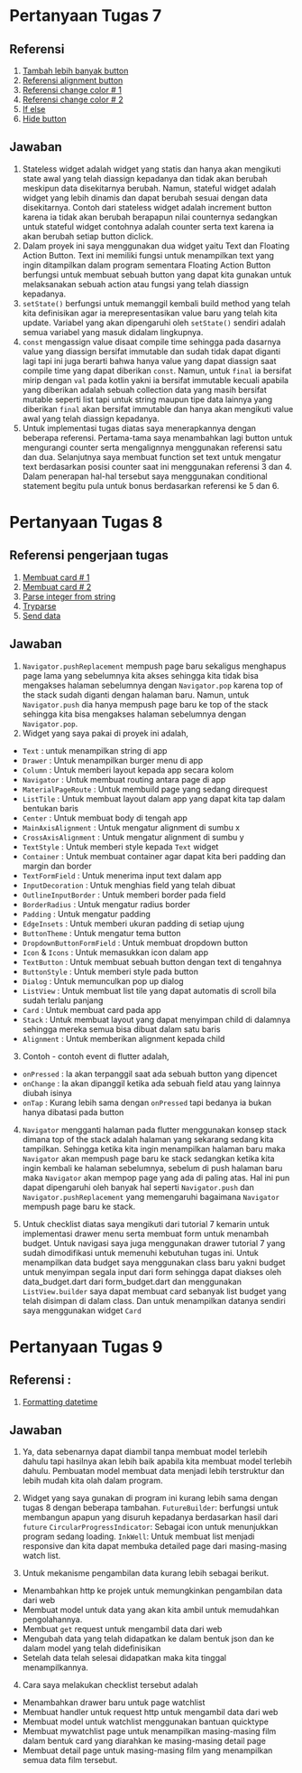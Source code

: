 # Pertanyaan Tugas 7

## Referensi
1. [Tambah lebih banyak button](https://www.fluttercampus.com/guide/19/how-to-add-multiple-floating-action-buttons-in-one-screen-flutter-app/)
2. [Referensi alignment button](https://stackoverflow.com/questions/72152176/how-to-put-buttons-on-two-ends-of-screen-in-flutter)
3. [Referensi change color # 1](https://programmingwithswift.com/change-button-color-on-press-with-flutter/)
4. [Referensi change color # 2](https://www.flutterbeads.com/change-text-color-in-flutter/#:~:text=its%20color%20parameter.-,Steps,the%20color%20of%20your%20choice.)
5. [If else](https://www.tutorialspoint.com/dart_programming/dart_programming_if_else_statement.htm)
6. [Hide button](https://stackoverflow.com/questions/44489804/how-to-show-hide-widgets-programmatically-in-flutter)

## Jawaban
1. Stateless widget adalah widget yang statis dan hanya akan mengikuti state awal yang telah diassign kepadanya dan tidak akan berubah meskipun data disekitarnya berubah. Namun, stateful widget adalah widget yang lebih dinamis dan dapat berubah sesuai dengan data disekitarnya. Contoh dari stateless widget adalah increment button karena ia tidak akan berubah berapapun nilai counternya sedangkan untuk stateful widget contohnya adalah counter serta text karena ia akan berubah setiap button diclick.
2. Dalam proyek ini saya menggunakan dua widget yaitu Text dan Floating Action Button. Text ini memiliki fungsi untuk menampilkan text yang ingin ditampilkan dalam program sementara Floating Action Button berfungsi untuk membuat sebuah button yang dapat kita gunakan untuk melaksanakan sebuah action atau fungsi yang telah diassign kepadanya.
3. `setState()` berfungsi untuk memanggil kembali build method yang telah kita definisikan agar ia merepresentasikan value baru yang telah kita update. Variabel yang akan dipengaruhi oleh `setState()` sendiri adalah semua variabel yang masuk didalam lingkupnya. 
4. `const` mengassign value disaat compile time sehingga pada dasarnya value yang diassign bersifat immutable dan sudah tidak dapat diganti lagi tapi ini juga berarti bahwa hanya value yang dapat diassign saat compile time yang dapat diberikan `const`. Namun, untuk `final` ia bersifat mirip dengan `val` pada kotlin yakni ia bersifat immutable kecuali apabila yang diberikan adalah sebuah collection data yang masih bersifat mutable seperti list tapi untuk string maupun tipe data lainnya yang diberikan `final` akan bersifat immutable dan hanya akan mengikuti value awal yang telah diassign kepadanya. 
5. Untuk implementasi tugas diatas saya menerapkannya dengan beberapa referensi. Pertama-tama saya menambahkan lagi button untuk mengurangi counter serta mengalignnya menggunakan referensi satu dan dua. Selanjutnya saya membuat function set text untuk mengatur text berdasarkan posisi counter saat ini menggunakan referensi 3 dan 4. Dalam penerapan hal-hal tersebut saya menggunakan conditional statement begitu pula untuk bonus berdasarkan referensi ke 5 dan 6.


# Pertanyaan Tugas 8

## Referensi pengerjaan tugas
1. [Membuat card # 1](https://medium.com/dlt-labs-publication/how-to-build-a-flutter-card-list-in-less-than-10-minutes-9839f79a6c08)
2.  [Membuat card # 2](https://www.javatpoint.com/flutter-card)
2. [Parse integer from string](https://www.educative.io/answers/how-to-cast-a-string-to-an-integer-in-dart)
3. [Tryparse](https://api.flutter.dev/flutter/dart-core/int/tryParse.html)
4. [Send data](https://docs.flutter.dev/cookbook/navigation/passing-data)


## Jawaban
1. `Navigator.pushReplacement` mempush page baru sekaligus menghapus page lama yang sebelumnya kita akses sehingga kita tidak bisa mengakses halaman sebelumnya dengan `Navigator.pop` karena top of the stack sudah diganti dengan halaman baru. Namun, untuk `Navigator.push` dia hanya mempush page baru ke top of the stack sehingga kita bisa mengakses halaman sebelumnya dengan `Navigator.pop`.
2. Widget yang saya pakai di proyek ini adalah, 
- `Text` : untuk menampilkan string di app
- `Drawer` : Untuk menampilkan burger menu di app
- `Column` : Untuk memberi layout kepada app secara kolom
- `Navigator` : Untuk membuat routing antara page di app
- `MaterialPageRoute` : Untuk membuild page yang sedang direquest
- `ListTile` : Untuk membuat layout dalam app yang dapat kita tap dalam bentukan baris
- `Center` : Untuk membuat body di tengah app
- `MainAxisAlignment` : Untuk mengatur alignment di sumbu x
- `CrossAxisAlignment` : Untuk mengatur alignment di sumbu y
- `TextStyle` : Untuk memberi style kepada `Text` widget
- `Container` : Untuk membuat container agar dapat kita beri padding dan margin dan border
- `TextFormField` : Untuk menerima input text dalam app
- `InputDecoration` : Untuk menghias field yang telah dibuat
- `OutlineInputBorder` : Untuk memberi border pada field
- `BorderRadius` : Untuk mengatur radius border
- `Padding` : Untuk mengatur padding
- `EdgeInsets` : Untuk memberi ukuran padding di setiap ujung
- `ButtonTheme` : Untuk mengatur tema button
- `DropdownButtonFormField` : Untuk membuat dropdown button
- `Icon` & `Icons` : Untuk memasukkan icon dalam app
- `TextButton` : Untuk membuat sebuah button dengan text di tengahnya
- `ButtonStyle` : Untuk memberi style pada button
- `Dialog` : Untuk memunculkan pop up dialog
- `ListView` : Untuk membuat list tile yang dapat automatis di scroll bila sudah terlalu panjang
- `Card` : Untuk membuat card pada app
- `Stack` : Untuk membuat layout yang dapat menyimpan child di dalamnya sehingga mereka semua bisa dibuat dalam satu baris
- `Alignment` : Untuk memberikan alignment kepada child

3. Contoh - contoh event di flutter adalah,
- `onPressed` : Ia akan terpanggil saat ada sebuah button yang dipencet
- `onChange` : Ia akan dipanggil ketika ada sebuah field atau yang lainnya diubah isinya
- `onTap` : Kurang lebih sama dengan `onPressed` tapi bedanya ia bukan hanya dibatasi pada button

4. `Navigator` mengganti halaman pada flutter menggunakan konsep stack dimana top of the stack adalah halaman yang sekarang sedang kita tampilkan. Sehingga ketika kita ingin menampilkan halaman baru maka `Navigator` akan mempush page baru ke stack sedangkan ketika kita ingin kembali ke halaman sebelumnya, sebelum di push halaman baru maka `Navigator` akan mempop page yang ada di paling atas. Hal ini pun dapat dipengaruhi oleh banyak hal seperti `Navigator.push` dan `Navigator.pushReplacement` yang memengaruhi bagaimana `Navigator` mempush page baru ke stack.

5. Untuk checklist diatas saya mengikuti dari tutorial 7 kemarin untuk implementasi drawer menu serta membuat form untuk menambah budget. Untuk navigasi saya juga menggunakan drawer tutorial 7 yang sudah dimodifikasi untuk memenuhi kebutuhan tugas ini. Untuk menampilkan data budget saya menggunakan class baru yakni budget untuk menyimpan segala input dari form sehingga dapat diakses oleh data_budget.dart dari form_budget.dart dan menggunakan `ListView.builder` saya dapat membuat card sebanyak list budget yang telah disimpan di dalam class. Dan untuk menampilkan datanya sendiri saya menggunakan widget `Card` 

# Pertanyaan Tugas 9

## Referensi :
1. [Formatting datetime](https://www.folkstalk.com/2022/09/flutter-datetime-to-string-with-code-examples.html)


## Jawaban
1. Ya, data sebenarnya dapat diambil tanpa membuat model terlebih dahulu tapi hasilnya akan lebih baik apabila kita membuat model terlebih dahulu. Pembuatan model membuat data menjadi lebih terstruktur dan lebih mudah kita olah dalam program.

2. Widget yang saya gunakan di program ini kurang lebih sama dengan tugas 8 dengan beberapa tambahan.
`FutureBuilder`: berfungsi untuk membangun apapun yang disuruh kepadanya berdasarkan hasil dari `future`
`CircularProgressIndicator`: Sebagai icon untuk menunjukkan program sedang loading.
`InkWell`: Untuk membuat list menjadi responsive dan kita dapat membuka detailed page dari masing-masing watch list.

3. Untuk mekanisme pengambilan data kurang lebih sebagai berikut.
- Menambahkan http ke projek untuk memungkinkan pengambilan data dari web
- Membuat model untuk data yang akan kita ambil untuk memudahkan pengolahannya.
- Membuat  `get` request untuk mengambil data dari web
- Mengubah data yang telah didapatkan ke dalam bentuk json dan ke dalam model yang telah didefinisikan
- Setelah data telah selesai didapatkan maka kita tinggal menampilkannya.

4. Cara saya melakukan checklist tersebut adalah 
- Menambahkan drawer baru untuk page watchlist
- Membuat handler untuk request http untuk mengambil data dari web
- Membuat model untuk watchlist menggunakan bantuan quicktype
- Membuat mywatchlist page untuk menampilkan masing-masing film dalam bentuk card yang diarahkan ke masing-masing detail page
- Membuat detail page untuk masing-masing film yang menampilkan semua data film tersebut.